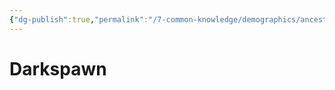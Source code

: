 ```yaml
---
{"dg-publish":true,"permalink":"/7-common-knowledge/demographics/ancestries/darkspawn/darkspawn/","noteIcon":""}
---
```


# Darkspawn

